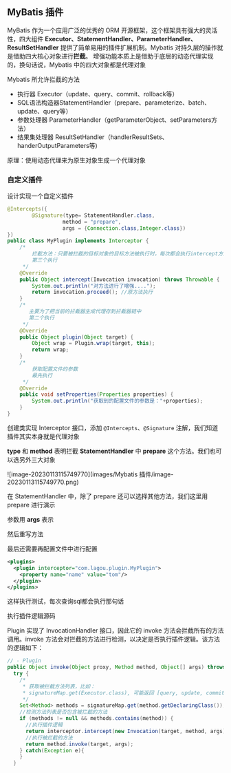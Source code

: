 ## MyBatis 插件

MyBatis 作为一个应用广泛的优秀的 ORM 开源框架，这个框架具有强大的灵活性，四大组件 **Executor、StatementHandler、ParameterHandler、ResultSetHandler** 提供了简单易用的插件扩展机制。Mybatis 对持久层的操作就是借助四大核心对象进行**拦截**。 增强功能本质上是借助于底层的动态代理实现的，换句话说，Mybatis 中的四大对象都是代理对象

Mybatis 所允许拦截的方法

+ 执行器 Executor（update、query、commit、rollback等）
+ SQL语法构造器StatementHandler（prepare、parameterize、batch、update、query等）
+ 参数处理器 ParameterHandler（getParameterObject、setParameters方法）
+ 结果集处理器 ResultSetHandler（handlerResultSets、handerOutputParameters等)

原理：使用动态代理来为原生对象生成一个代理对象



### 自定义插件

设计实现一个自定义插件

```java
@Intercepts({
        @Signature(type= StatementHandler.class,
                  method = "prepare",
                  args = {Connection.class,Integer.class})
})
public class MyPlugin implements Interceptor {
    /*
        拦截方法：只要被拦截的目标对象的目标方法被执行时，每次都会执行intercept方法
        第三个执行
     */
    @Override
    public Object intercept(Invocation invocation) throws Throwable {
        System.out.println("对方法进行了增强....");
        return invocation.proceed(); //原方法执行
    }
    /*
       主要为了把当前的拦截器生成代理存到拦截器链中
       第二个执行
     */
    @Override
    public Object plugin(Object target) {
        Object wrap = Plugin.wrap(target, this);
        return wrap;
    }
    /*
        获取配置文件的参数
        最先执行
     */
    @Override
    public void setProperties(Properties properties) {
        System.out.println("获取到的配置文件的参数是："+properties);
    }
}

```

创建类实现 Interceptor 接口，添加 `@Intercepts`、`@Signature` 注解，我们知道插件其实本身就是代理对象

**type** 和 **method** 表明拦截 **StatementHandler** 中 **prepare** 这个方法。我们也可以选另外三大对象

![image-20230113115749770](images/Mybatis 插件/image-20230113115749770.png)

在 StatementHandler 中，除了 prepare 还可以选择其他方法，我们这里用 prepare 进行演示

参数用 **args** 表示

然后重写方法

最后还需要再配置文件中进行配置

```xml
<plugins>
  <plugin interceptor="com.lagou.plugin.MyPlugin">
    <property name="name" value="tom"/>
  </plugin>
</plugins>
```

这样执行测试，每次查询sql都会执行那句话



执行插件逻辑源码

Plugin 实现了 InvocationHandler 接口，因此它的 invoke 方法会拦截所有的方法调用。invoke 方法会对拦截的方法进行检测，以决定是否执行插件逻辑。该方法的逻辑如下：

```java
// - Plugin
public Object invoke(Object proxy, Method method, Object[] args) throws Throwable {
  try {
    /*
     * 获取被拦截⽅法列表，⽐如：
     * signatureMap.get(Executor.class), 可能返回 [query, update, commit]
     */
    Set<Method> methods = signatureMap.get(method.getDeclaringClass());
    //检测⽅法列表是否包含被拦截的⽅法
    if (methods != null && methods.contains(method)) {
      //执⾏插件逻辑
      return interceptor.intercept(new Invocation(target, method, args));
      //执⾏被拦截的⽅法
      return method.invoke(target, args);
    } catch(Exception e){
    }
  }
```



